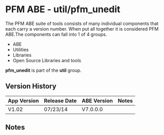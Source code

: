 # PFM ABE - util/pfm_unedit

The PFM ABE suite of tools consists of many individual components that each carry a version number.  When put all together it is considered PFM ABE.The components can fall into 1 of 4 groups.
- ABE
- Utilities
- Libraries
- Open Source Libraries and tools

**pfm_unedit** is part of the **util** group.

## Version History

|App Version|Release Date|ABE Version|Notes|
|-------|------------|-----|---|
|V1.02|07/23/14|V7.0.0.0|  |

## Notes
